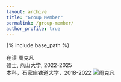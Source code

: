 ```yaml
---
layout: archive
title: "Group Member"
permalink: /group-member/
author_profile: true
---
```


{% include base_path %}

<font face="微软雅黑">在读</font>
周克凡\
硕士, 燕山大学, 2022-2025\
本科，石家庄铁道大学，2018-2022
![周克凡](https://github.com/user-attachments/assets/38f77401-fbe9-4c39-8cf9-fa99d1528995)
